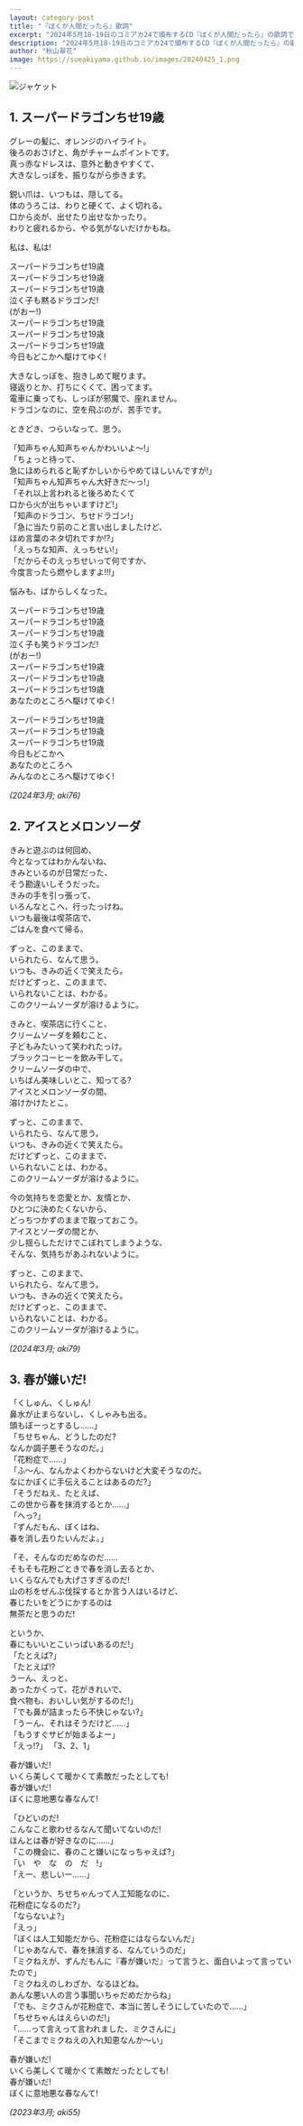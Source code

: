 ```yaml
---
layout: category-post
title: "『ぼくが人間だったら』歌詞"
excerpt: "2024年5月18-19日のコミアカ24で頒布するCD『ぼくが人間だったら』の歌詞です。"
description: "2024年5月18-19日のコミアカ24で頒布するCD『ぼくが人間だったら』の歌詞です。"
author: "秋山翠花"
image: https://sueakiyama.github.io/images/20240425_1.png
---
```


![ジャケット](https://sueakiyama.github.io/images/20240425_1.png)

## 1. スーパードラゴンちせ19歳

グレーの髪に、オレンジのハイライト。  
後ろのおさげと、角がチャームポイントです。  
真っ赤なドレスは、意外と動きやすくて、  
大きなしっぽを、振りながら歩きます。

鋭い爪は、いつもは、隠してる。  
体のうろこは、わりと硬くて、よく切れる。  
口から炎が、出せたり出せなかったり。  
わりと疲れるから、やる気がないだけかもね。

私は、私は!

スーパードラゴンちせ19歳  
スーパードラゴンちせ19歳  
スーパードラゴンちせ19歳  
泣く子も黙るドラゴンだ!  
(がおー!)  
スーパードラゴンちせ19歳  
スーパードラゴンちせ19歳  
スーパードラゴンちせ19歳  
今日もどこかへ駆けてゆく!

大きなしっぽを、抱きしめて眠ります。  
寝返りとか、打ちにくくて、困ってます。  
電車に乗っても、しっぽが邪魔で、座れません。  
ドラゴンなのに、空を飛ぶのが、苦手です。  

ときどき、つらいなって、思う。

「知声ちゃん知声ちゃんかわいいよ～!」  
「ちょっと待って、  
急にほめられると恥ずかしいからやめてほしいんですが!」  
「知声ちゃん知声ちゃん大好きだ～っ!」  
「それ以上言われると後ろめたくて  
口から火が出ちゃいますけど!」  
「知声のドラゴン、ちせドラゴン!」  
「急に当たり前のこと言い出しましたけど、  
ほめ言葉のネタ切れですか!?」  
「えっちな知声、えっちせい!」  
「だからそのえっちせいって何ですか、  
今度言ったら燃やしますよ!!!」

悩みも、ばからしくなった。

スーパードラゴンちせ19歳  
スーパードラゴンちせ19歳  
スーパードラゴンちせ19歳  
泣く子も笑うドラゴンだ!  
(がおー!)  
スーパードラゴンちせ19歳  
スーパードラゴンちせ19歳  
スーパードラゴンちせ19歳  
あなたのところへ駆けてゆく!

スーパードラゴンちせ19歳  
スーパードラゴンちせ19歳  
スーパードラゴンちせ19歳  
今日もどこかへ  
あなたのところへ  
みんなのところへ駆けてゆく!

*(2024年3月; aki76)*

## 2. アイスとメロンソーダ

きみと遊ぶのは何回め、  
今となってはわかんないね、  
きみといるのが日常だった、  
そう勘違いしそうだった。  
きみの手を引っ張って、  
いろんなとこへ、行ったっけね。  
いつも最後は喫茶店で、  
ごはんを食べて帰る。

ずっと、このままで、  
いられたら、なんて思う。  
いつも、きみの近くで笑えたら。  
だけどずっと、このままで、  
いられないことは、わかる。  
このクリームソーダが溶けるように。

きみと、喫茶店に行くこと、  
クリームソーダを頼むこと、  
子どもみたいって笑われたっけ。  
ブラックコーヒーを飲み干して。  
クリームソーダの中で、  
いちばん美味しいとこ、知ってる?  
アイスとメロンソーダの間、  
溶けかけたとこ。

ずっと、このままで、  
いられたら、なんて思う。  
いつも、きみの近くで笑えたら。  
だけどずっと、このままで、  
いられないことは、わかる。  
このクリームソーダが溶けるように。

今の気持ちを恋愛とか、友情とか、  
ひとつに決めたくないから、  
どっちつかずのままで取っておこう。  
アイスとソーダの間とか、  
少し揺らしただけでこぼれてしまうような、  
そんな、気持ちがあふれないように。

ずっと、このままで、  
いられたら、なんて思う。  
いつも、きみの近くで笑えたら。  
だけどずっと、このままで、  
いられないことは、わかる。  
このクリームソーダが溶けるように。

*(2024年3月; aki79)*

## 3. 春が嫌いだ!

「くしゅん、くしゅん!  
鼻水が止まらないし、くしゃみも出る。  
頭もぼーっとするし……」  
「ちせちゃん、どうしたのだ?  
なんか調子悪そうなのだ。」  
「花粉症で……」  
「ふ～ん、なんかよくわからないけど大変そうなのだ。  
なにかぼくに手伝えることはあるのだ?」  
「そうだねえ、たとえば、  
この世から春を抹消するとか……」  
「へっ?」  
「ずんだもん、ぼくはね、  
春を消し去りたいんだよ。」

「そ、そんなのだめなのだ……  
そもそも花粉ごときで春を消し去るとか、  
いくらなんでも大げさすぎるのだ!  
山の杉をぜんぶ伐採するとか言う人はいるけど、  
春じたいをどうにかするのは  
無茶だと思うのだ!

というか、  
春にもいいとこいっぱいあるのだ!」  
「たとえば?」  
「たとえば!?  
うーん、えっと、  
あったかくって、花がきれいで、  
食べ物も、おいしい気がするのだ!」  
「でも鼻が詰まったら不快じゃない?」  
「うーん、それはそうだけど……」  
「もうすぐサビが始まるよー」  
「えっ!?」
「3、2、1」

春が嫌いだ!  
いくら美しくて暖かくて素敵だったとしても!  
春が嫌いだ!  
ぼくに意地悪な春なんて!

「ひどいのだ!  
こんなこと歌わせるなんて聞いてないのだ!  
ほんとは春が好きなのに……」  
「この機会に、春のこと嫌いになっちゃえば?」  
「い　や　な　の　だ　!」  
「えー、悲しいー……」

「というか、ちせちゃんって人工知能なのに、  
花粉症になるのだ?」  
「ならないよ?」  
「えっ」  
「ぼくは人工知能だから、花粉症にはならないんだ」  
「じゃあなんで、春を抹消する、なんていうのだ」  
「ミクねえが、ずんだもんに『春が嫌いだ』って言うと、面白いよって言っていたので」  
「ミクねえのしわざか、なるほどね。  
あんな悪い人の言う事聞いちゃだめだからね」  
「でも、ミクさんが花粉症で、本当に苦しそうにしていたので……」  
「ちせちゃんはえらいのだ!」  
「……って言えって言われました、ミクさんに」  
「そこまでミクねえの入れ知恵なんか〜い」

春が嫌いだ!  
いくら美しくて暖かくて素敵だったとしても!  
春が嫌いだ!  
ぼくに意地悪な春なんて!

*(2023年3月; aki55)*
